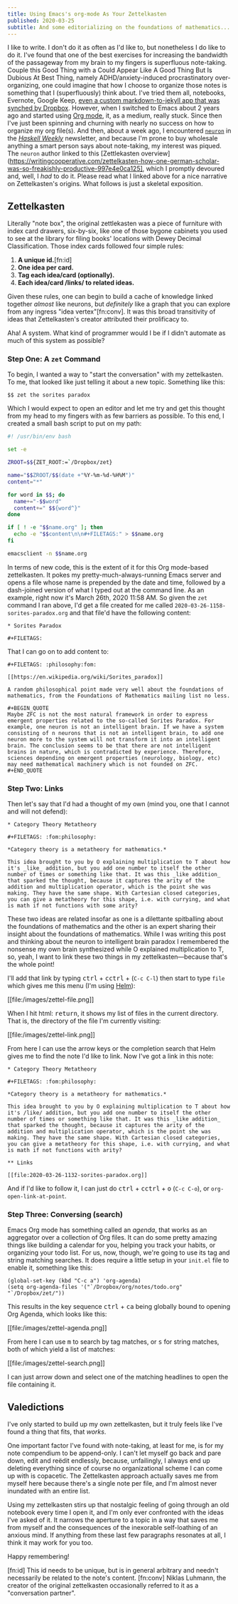 ```yaml
---
title: Using Emacs's org-mode As Your Zettelkasten
published: 2020-03-25
subtitle: And some editorializing on the foundations of mathematics...
---
```


I like to write. I don't do it as often as I'd like to, but
nonetheless I do like to do it. I've found that one of the best
exercises for increasing the bandwidth of the passageway from my brain
to my fingers is superfluous note-taking. Couple this Good Thing with
a Could Appear Like A Good Thing But Is Dubious At Best Thing, namely
ADHD/anxiety-induced procrastinatory over-organizing, one could
imagine that how I choose to organize those notes is something that I
(superfluously) think about. I've tried them all, notebooks, Evernote,
Google Keep, [even a custom markdown-to-jekyll app that was synched by
Dropbox](https://github.com/pittma/notes). However, when I switched to
Emacs about 2 years ago and started using [Org
mode](https://orgmode.org/), it, as a medium, really stuck. Since then
I've just been spinning and churning with nearly no success on how to
organize my org file(s). And then, about a week ago, I encountered
[`neuron`](https://www.srid.ca/2010101.html) in the [_Haskell
Weekly_](https://haskellweekly.news) newsletter, and because I'm prone
to buy wholesale anything a smart person says about note-taking, my
interest was piqued. The `neuron` author linked to this [Zettlekasten
overview](https://writingcooperative.com/zettelkasten-how-one-german-scholar-was-so-freakishly-productive-997e4e0ca125],
which I promptly devoured and, well, I _had_ to do it. Please read
what I linked above for a nice narrative on Zettelkasten's
origins. What follows is just a skeletal exposition.

## Zettelkasten

Literally "note box", the original zettlekasten was a piece of
furniture with index card drawers, six-by-six, like one of those
bygone cabinets you used to see at the library for filing books'
locations with Dewey Decimal Classification. Those index cards
followed four simple rules:

1. **A unique id.**[fn:id]
1. **One idea per card.**
1. **Tag each idea/card (optionally).**
1. **Each idea/card /links/ to related ideas.**

Given these rules, one can begin to build a cache of knowledge linked
together _almost_ like neurons, but _definitely_ like a graph that you
can explore from any ingress "idea vertex"[fn:conv]. It was this broad
transitivity of ideas that Zettelkasten's creator attributed their
prolificacy to.

Aha! A system. What kind of programmer would I be if I didn't automate
as much of this system as possible?

### Step One: A `zet` Command

To begin, I wanted a way to "start the conversation" with my
zettelkasten. To me, that looked like just telling it about a new
topic. Something like this:

```shell
$$ zet the sorites paradox
```

Which I would expect to open an editor and let me try and get this
thought from my head to my fingers with as few barriers as possible.
To this end, I created a small bash script to put on my path:

```bash
#! /usr/bin/env bash

set -e

ZROOT=$${ZET_ROOT:=`/Dropbox/zet}

name="$$ZROOT/$$(date +"%Y-%m-%d-%H%M")"
content="*"

for word in $$; do
  name+="-$$word"
  content+=" $${word^}"
done

if [ ! -e "$$name.org" ]; then
  echo -e "$$content\n\n#+FILETAGS:" > $$name.org
fi

emacsclient -n $$name.org
```

In terms of new code, this is the extent of it for this Org mode-based
zettelkasten. It pokes my pretty-much-always-running Emacs server and
opens a file whose name is prepended by the date and time, followed by
a dash-joined version of what I typed out at the command line. As an
example, right now it's March 26th, 2020 11:58 AM. So given the `zet`
command I ran above, I'd get a file created for me called
`2020-03-26-1158-sorites-paradox.org` and that file'd have the
following content:

```
* Sorites Paradox

#+FILETAGS:
```

That I can go on to add content to:

```
#+FILETAGS: :philosophy:fom:

[[https://en.wikipedia.org/wiki/Sorites_paradox]]

A random philosophical point made very well about the foundations of
mathematics, from the Foundations of Mathematics mailing list no less.

#+BEGIN_QUOTE
Maybe ZFC is not the most natural framework in order to express
emergent properties related to the so-called Sorites Paradox. For
example, one neuron is not an intelligent brain. If we have a system
consisting of n neurons that is not an intelligent brain, to add one
neuron more to the system will not transform it into an intelligent
brain. The conclusion seems to be that there are not intelligent
brains in nature, which is contradicted by experience. Therefore,
sciences depending on emergent properties (neurology, biology, etc)
may need mathematical machinery which is not founded on ZFC.
#+END_QUOTE
```

### Step Two: Links

Then let's say that I'd had a thought of my own (mind you, one that I
cannot and will not defend):

```
* Category Theory Metatheory

#+FILETAGS: :fom:philosophy:

*Category theory is a metatheory for mathematics.*

This idea brought to you by O explaining multiplication to T about how
it's _like_ addition, but you add one number to itself the other
number of times or something like that. It was this _like addition_
that sparked the thought, because it captures the arity of the
addition and multiplication operator, which is the point she was
making. They have the same shape. With Cartesian closed categories,
you can give a metatheory for this shape, i.e. with currying, and what
is math if not functions with some arity?
```

These two ideas are related insofar as one is a dilettante spitballing
about the foundations of mathematics and the other is an expert
sharing their insight about the foundations of mathematics. While I
was writing this post and thinking about the neuron to intelligent
brain paradox I remembered the nonsense my own brain synthesized while
O explained multiplication to T, so, yeah, I want to link these two
things in my zettelkasten—because that's the whole point!

I'll add that link by typing <kbd>ctrl</kbd> +
<kbd>c</kbd><kbd>ctrl</kbd> + <kbd></kbd> (`C-c C-l`) then start to
type `file` which gives me this menu (I'm using
[Helm](https://emacs-helm.github.io/helm/)):

[[file:/images/zettel-file.png]]

When I hit html: <kbd>return</kbd>, it shows my list of files in the
current directory. That is, the directory of the file I'm currently
visiting:

[[file:/images/zettel-link.png]]

From here I can use the arrow keys or the completion search that Helm
gives me to find the note I'd like to link. Now I've got a link in
this note:

```
* Category Theory Metatheory

#+FILETAGS: :fom:philosophy:

*Category theory is a metatheory for mathematics.*

This idea brought to you by O explaining multiplication to T about how
it's /like/ addition, but you add one number to itself the other
number of times or something like that. It was this _like addition_
that sparked the thought, because it captures the arity of the
addition and multiplication operator, which is the point she was
making. They have the same shape. With Cartesian closed categories,
you can give a metatheory for this shape, i.e. with currying, and what
is math if not functions with arity?

** Links

[[file:2020-03-26-1132-sorites-paradox.org]]
```

And if I'd like to follow it, I can just do <kbd>ctrl</kbd> +
<kbd>c</kbd><kbd>ctrl</kbd> + <kbd>o</kbd> (`C-c C-o`), or
`org-open-link-at-point`.

### Step Three: Conversing (search)

Emacs Org mode has something called an _agenda_, that works as an
aggregator over a collection of Org files. It can do some pretty
amazing things like building a calendar for you, helping you track
your habits, or organizing your todo list. For us, now, though, we're
going to use its tag and string matching searches. It does require a
little setup in your `init.el` file to enable it, something like this:

```emacs-lisp
(global-set-key (kbd "C-c a") 'org-agenda)
(setq org-agenda-files '("`/Dropbox/org/notes/todo.org" "`/Dropbox/zet/"))
```

This results in the key sequence <kbd>ctrl</kbd> +
<kbd>c</kbd><kbd>a</kbd> being globally bound to opening Org Agenda,
which looks like this:

[[file:/images/zettel-agenda.png]]

From here I can use <kbd>m</kbd> to search by tag matches, or
<kbd>s</kbd> for string matches, both of which yield a list of
matches:

[[file:/images/zettel-search.png]]

I can just arrow down and select one of the matching headlines to open
the file containing it.

## Valedictions

I've only started to build up my own zettelkasten, but it truly feels
like I've found a thing that fits, that _works_.

One important factor I've found with note-taking, at least for me, is
for my note compendium to be append-only. I can't let myself go back
and pare down, edit and reëdit endlessly, because, unfailingly, I
always end up deleting everything since of course no organizational
scheme I can come up with is copacetic. The Zettelkasten approach
actually saves me from myself here because there's a single note per
file, and I'm almost never inundated with an entire list.

Using my zettelkasten stirs up that nostalgic feeling of going through
an old notebook every time I open it, and I'm only ever confronted
with the ideas I've asked of it. It narrows the aperture to a topic in
a way that saves me from myself and the consequences of the inexorable
self-loathing of an anxious mind. If anything from these last few
paragraphs resonates at all, I think it may work for you too.

Happy remembering!

[fn:id] This id needs to be unique, but is in general arbitrary and
        needn't necessarily be related to the note's content.
[fn:conv] Niklas Luhmann, the creator of the original zettelkasten
          occasionally referred to it as a "conversation partner".
